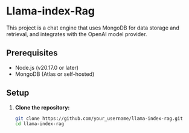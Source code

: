 # Llama-index-Rag

This project is a chat engine that uses MongoDB for data storage and retrieval, and integrates with the OpenAI model provider.

## Prerequisites

- Node.js (v20.17.0 or later)
- MongoDB (Atlas or self-hosted)

## Setup

1. **Clone the repository:**

   ```sh
   git clone https://github.com/your_username/llama-index-rag.git
   cd llama-index-rag